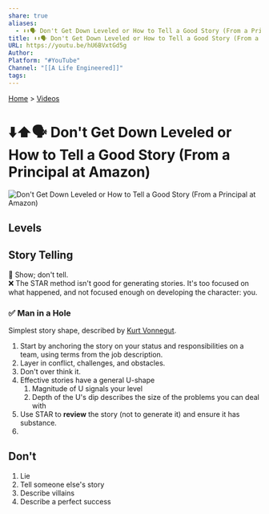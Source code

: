 ```yaml
---
share: true
aliases:
  - ⬇️⬆️🗣️ Don't Get Down Leveled or How to Tell a Good Story (From a Principal at Amazon)
title: ⬇️⬆️🗣️ Don't Get Down Leveled or How to Tell a Good Story (From a Principal at Amazon)
URL: https://youtu.be/hU6BVxtGd5g
Author: 
Platform: "#YouTube"
Channel: "[[A Life Engineered]]"
tags: 
---
```

[Home](../index.md) > [Videos](./index.md)  
# ⬇️⬆️🗣️ Don't Get Down Leveled or How to Tell a Good Story (From a Principal at Amazon)  
![Don't Get Down Leveled or How to Tell a Good Story (From a Principal at Amazon)](https://youtu.be/hU6BVxtGd5g)  
## Levels  
  
  
## Story Telling  
🙉 Show; don't tell.  
❌ The STAR method isn't good for generating stories. It's too focused on what happened, and not focused enough on developing the character: you.  
### ✅ Man in a Hole  
Simplest story shape, described by [Kurt Vonnegut](https://wikipedia.org/wiki/Kurt_Vonnegut).  
  
1. Start by anchoring the story on your status and responsibilities on a team, using terms from the job description.  
2. Layer in conflict, challenges, and obstacles.  
3. Don't over think it.  
4. Effective stories have a general U-shape  
    1. Magnitude of U signals your level  
    2. Depth of the U's dip describes the size of the problems you can deal with  
5. Use STAR to **review** the story (not to generate it) and ensure it has substance.  
6.   
  
## Don't  
1. Lie  
2. Tell someone else's story  
3. Describe villains  
4. Describe a perfect success  
  
